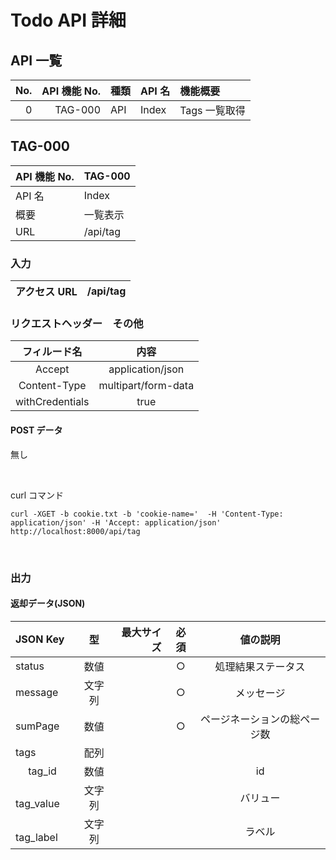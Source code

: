 # Todo API 詳細

## API 一覧

| No. | API 機能 No. | 種類 | API 名 | 機能概要      |
| --: | -----------: | :--- | :----- | :------------ |
|   0 |      TAG-000 | API  | Index  | Tags 一覧取得 |

## TAG-000

| API 機能 No. | TAG-000  |
| :----------- | :------- |
| API 名       | Index    |
| 概要         | 一覧表示 |
| URL          | /api/tag |

### 入力

| アクセス URL | /api/tag |
| :----------- | :------- |

### リクエストヘッダー　その他

|  フィルード名   |        内容         |
| :-------------: | :-----------------: |
|     Accept      |  application/json   |
|  Content-Type   | multipart/form-data |
| withCredentials |        true         |

#### POST データ

無し

<br>

curl コマンド

```
curl -XGET -b cookie.txt -b 'cookie-name='  -H 'Content-Type: application/json' -H 'Accept: application/json'  http://localhost:8000/api/tag
```

<br>

### 出力

#### 返却データ(JSON)

| JSON Key         |   型   | 最大サイズ | 必須 |           値の説明           |
| :--------------- | :----: | ---------: | :--: | :--------------------------: |
| status           |  数値  |            |  ○   |      処理結果ステータス      |
| message          | 文字列 |            |  ○   |          メッセージ          |
| sumPage          |  数値  |            |  ○   | ページネーションの総ページ数 |
| tags             |  配列  |            |      |                              |
| &emsp; tag_id    |  数値  |            |      |              id              |
| &emsp; tag_value | 文字列 |            |      |           バリュー           |
| &emsp; tag_label | 文字列 |            |      |            ラベル            |

<br>
<br>
